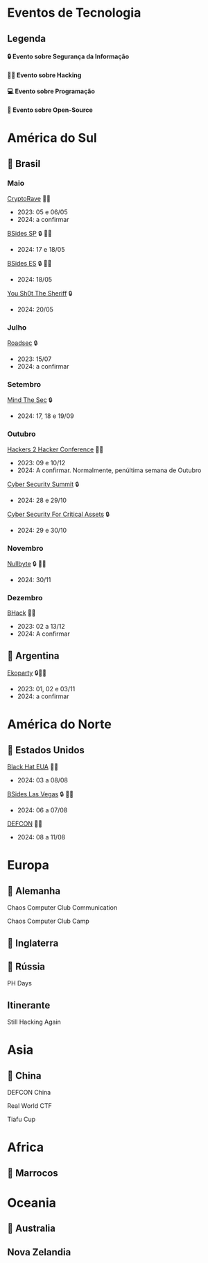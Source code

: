 # Eventos de Tecnologia
## Legenda
#### 🔒 Evento sobre Segurança da Informação
#### 🏴‍☠️ Evento sobre Hacking
#### 💻 Evento sobre Programação
#### 🐧 Evento sobre Open-Source

# América do Sul

## 📍 Brasil

### Maio
[CryptoRave](https://cryptorave.org/) 🏴‍☠️  
- 2023: 05 e 06/05
- 2024: a confirmar

[BSides SP](https://securitybsides.com.br/) 🔒 🏴‍☠️  
- 2024: 17 e 18/05

[BSides ES](https://bsides.vix.br/) 🔒 🏴‍☠️
- 2024: 18/05

[You Sh0t The Sheriff](https://www.ysts.org/) 🔒  
- 2024: 20/05 

### Julho
[Roadsec](https://www.roadsec.com.br/) 🔒
- 2023: 15/07
- 2024: a confirmar

### Setembro
[Mind The Sec](https://www.mindthesec.com.br/) 🔒
- 2024: 17, 18 e 19/09

### Outubro
[Hackers 2 Hacker Conference](https://www.h2hc.com.br/) 🏴‍☠️  
- 2023: 09 e 10/12
- 2024: A confirmar. Normalmente, penúltima semana de Outubro

[Cyber Security Summit](https://www.cybersecuritysummit.com.br/) 🔒
- 2024: 28 e 29/10

[Cyber Security For Critical Assets](https://latam.cs4ca.com/) 🔒
- 2024: 29 e 30/10

### Novembro
[Nullbyte](https://www.nullbyte-con.org/) 🔒 🏴‍☠️
- 2024: 30/11

### Dezembro
[BHack](https://www.bhack.com.br/) 🏴‍☠️
- 2023: 02 a 13/12
- 2024: A confirmar

## 📍 Argentina
[Ekoparty](https://ekoparty.org/) 🔒🏴‍☠️
- 2023: 01, 02 e 03/11
- 2024: a confirmar

# América do Norte

## 📍 Estados Unidos
[Black Hat EUA](https://www.blackhat.com/) 🏴‍☠️
- 2024: 03 a 08/08

[BSides Las Vegas](https://bsideslv.org/) 🔒 🏴‍☠️
- 2024: 06 a 07/08
  
[DEFCON](https://defcon.org/) 🏴‍☠️
- 2024: 08 a 11/08

# Europa

## 📍 Alemanha
Chaos Computer Club Communication

Chaos Computer Club Camp

## 📍 Inglaterra

## 📍 Rússia
PH Days

## Itinerante
Still Hacking Again

# Asia

## 📍 China

DEFCON China

Real World CTF

Tiafu Cup

# Africa

## 📍 Marrocos

# Oceania

## 📍 Australia

## Nova Zelandia
